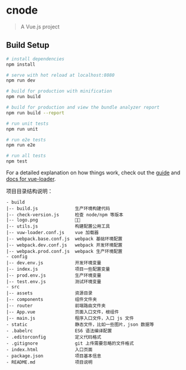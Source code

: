 # cnode

> A Vue.js project

## Build Setup

``` bash
# install dependencies
npm install

# serve with hot reload at localhost:8080
npm run dev

# build for production with minification
npm run build

# build for production and view the bundle analyzer report
npm run build --report

# run unit tests
npm run unit

# run e2e tests
npm run e2e

# run all tests
npm test
```

For a detailed explanation on how things work, check out the [guide](http://vuejs-templates.github.io/webpack/) and [docs for vue-loader](http://vuejs.github.io/vue-loader).


项目目录结构说明：
```
- build
|-- build.js              生产环境构建代码
|-- check-version.js      检查 node/npm 等版本
|-- logo.png              
|-- utils.js              构建配置公用工具
|-- vuw-loader.conf.js    vue 加载器
|-- webpack.base.conf.js  webpack 基础环境配置
|-- webpack.dev.conf.js   webpack 开发环境配置
|-- webpack.prod.conf.js  webpack 生产环境配置
- config
|-- dev.env.js            开发环境变量
|-- index.js              项目一些配置变量
|-- prod.env.js           生产环境变量  
|-- test.env.js           测试环境变量
- src
|-- assets                资源目录
|-- components            组件文件夹
|-- router                前端路由文件夹
|-- App.vue               页面入口文件，根组件
|-- main.js               程序入口文件，入口 js 文件
- static                  静态文件，比如一些图片，json 数据等
- .babelrc                ES6 语法编译配置
- .editorconfig           定义代码格式
- .gitignore              git 上传需要忽略的文件格式
- index.html              入口页面   
- package.json            项目基本信息
- README.md               项目说明

```
